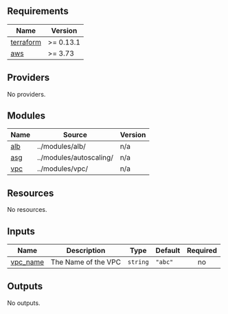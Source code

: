 <!-- BEGIN_TF_DOCS -->
## Requirements

| Name | Version |
|------|---------|
| <a name="requirement_terraform"></a> [terraform](#requirement\_terraform) | >= 0.13.1 |
| <a name="requirement_aws"></a> [aws](#requirement\_aws) | >= 3.73 |

## Providers

No providers.

## Modules

| Name | Source | Version |
|------|--------|---------|
| <a name="module_alb"></a> [alb](#module\_alb) | ../modules/alb/ | n/a |
| <a name="module_asg"></a> [asg](#module\_asg) | ../modules/autoscaling/ | n/a |
| <a name="module_vpc"></a> [vpc](#module\_vpc) | ../modules/vpc/ | n/a |

## Resources

No resources.

## Inputs

| Name | Description | Type | Default | Required |
|------|-------------|------|---------|:--------:|
| <a name="input_vpc_name"></a> [vpc\_name](#input\_vpc\_name) | The Name of the VPC | `string` | `"abc"` | no |

## Outputs

No outputs.
<!-- END_TF_DOCS -->